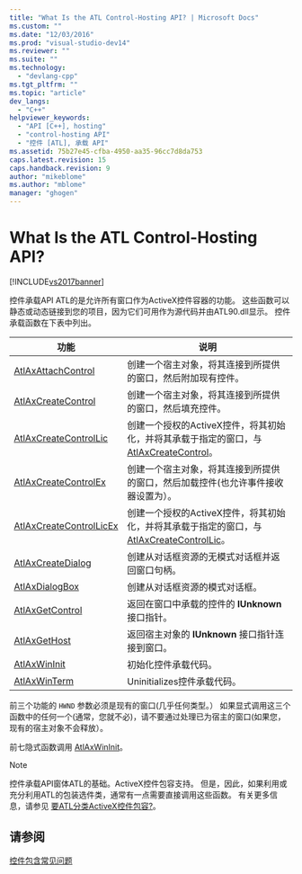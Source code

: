 ```yaml
---
title: "What Is the ATL Control-Hosting API? | Microsoft Docs"
ms.custom: ""
ms.date: "12/03/2016"
ms.prod: "visual-studio-dev14"
ms.reviewer: ""
ms.suite: ""
ms.technology: 
  - "devlang-cpp"
ms.tgt_pltfrm: ""
ms.topic: "article"
dev_langs: 
  - "C++"
helpviewer_keywords: 
  - "API [C++], hosting"
  - "control-hosting API"
  - "控件 [ATL], 承载 API"
ms.assetid: 75b27e45-cfba-4950-aa35-96cc7d8da753
caps.latest.revision: 15
caps.handback.revision: 9
author: "mikeblome"
ms.author: "mblome"
manager: "ghogen"
---
```

# What Is the ATL Control-Hosting API?
[!INCLUDE[vs2017banner](../assembler/inline/includes/vs2017banner.md)]

控件承载API ATL的是允许所有窗口作为ActiveX控件容器的功能。  这些函数可以静态或动态链接到您的项目，因为它们可用作为源代码并由ATL90.dll显示。  控件承载函数在下表中列出。  
  
|功能|说明|  
|--------|--------|  
|[AtlAxAttachControl](../Topic/AtlAxAttachControl.md)|创建一个宿主对象，将其连接到所提供的窗口，然后附加现有控件。|  
|[AtlAxCreateControl](../Topic/AtlAxCreateControl.md)|创建一个宿主对象，将其连接到所提供的窗口，然后填充控件。|  
|[AtlAxCreateControlLic](../Topic/AtlAxCreateControlLic.md)|创建一个授权的ActiveX控件，将其初始化，并将其承载于指定的窗口，与 [AtlAxCreateControl](../Topic/AtlAxCreateControl.md)。|  
|[AtlAxCreateControlEx](../Topic/AtlAxCreateControlEx.md)|创建一个宿主对象，将其连接到所提供的窗口，然后加载控件\(也允许事件接收器设置为）。|  
|[AtlAxCreateControlLicEx](../Topic/AtlAxCreateControlLicEx.md)|创建一个授权的ActiveX控件，将其初始化，并将其承载于指定的窗口，与 [AtlAxCreateControlLic](../Topic/AtlAxCreateControlLic.md)。|  
|[AtlAxCreateDialog](../Topic/AtlAxCreateDialog.md)|创建从对话框资源的无模式对话框并返回窗口句柄。|  
|[AtlAxDialogBox](../Topic/AtlAxDialogBox.md)|创建从对话框资源的模式对话框。|  
|[AtlAxGetControl](../Topic/AtlAxGetControl.md)|返回在窗口中承载的控件的 **IUnknown** 接口指针。|  
|[AtlAxGetHost](../Topic/AtlAxGetHost.md)|返回宿主对象的 **IUnknown** 接口指针连接到窗口。|  
|[AtlAxWinInit](../Topic/AtlAxWinInit.md)|初始化控件承载代码。|  
|[AtlAxWinTerm](../Topic/AtlAxWinTerm.md)|Uninitializes控件承载代码。|  
  
 前三个功能的 `HWND` 参数必须是现有的窗口\(几乎任何类型。）  如果显式调用这三个函数中的任何一个\(通常，您就不必\)，请不要通过处理已为宿主的窗口\(如果您，现有的宿主对象不会释放）。  
  
 前七隐式函数调用 [AtlAxWinInit](../Topic/AtlAxWinInit.md)。  
  
> [!NOTE]
>  控件承载API窗体ATL的基础。ActiveX控件包容支持。  但是，因此，如果利用或充分利用ATL的包装选件类，通常有一点需要直接调用这些函数。  有关更多信息，请参见 [要ATL分类ActiveX控件包容?](../atl/which-atl-classes-facilitate-activex-control-containment-q.md)。  
  
## 请参阅  
 [控件包含常见问题](../atl/atl-control-containment-faq.md)